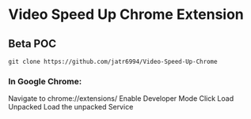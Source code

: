 # Video Speed Up Chrome Extension
## Beta POC
```
git clone https://github.com/jatr6994/Video-Speed-Up-Chrome
```

### In Google Chrome:
Navigate to chrome://extensions/
Enable Developer Mode
Click Load Unpacked
Load the unpacked Service
